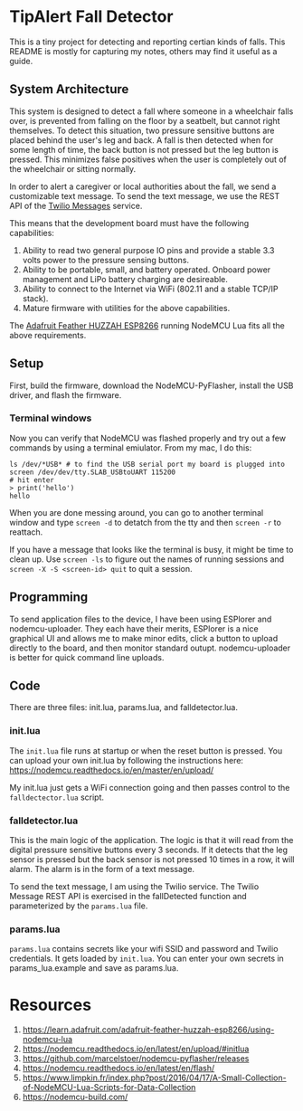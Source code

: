 # TipAlert Fall Detector

This is a tiny project for detecting and reporting certian kinds of falls. This README is mostly for capturing my notes, others may find it useful as a guide.

## System Architecture
This system is designed to detect a fall where someone in a wheelchair falls over, is prevented from falling on the floor by a seatbelt, but cannot right themselves. To detect this situation, two pressure sensitive buttons are placed behind the user's leg and back. A fall is then detected when for some length of time, the back button is not pressed but the leg button is pressed. This minimizes false positives when the user is completely out of the wheelchair or sitting normally.

In order to alert a caregiver or local authorities about the fall, we send a customizable text message. To send the text message, we use the REST API of the [Twilio Messages](https://www.twilio.com/docs/sms/send-messages) service. 

This means that the development board must have the following capabilities:

1. Ability to read two general purpose IO pins and provide a stable 3.3 volts power to the pressure sensing buttons.
2. Ability to be portable, small, and battery operated. Onboard power management and LiPo battery charging are desireable.
3. Ability to connect to the Internet via WiFi (802.11 and a stable TCP/IP stack).
4. Mature firmware with utilities for the above capabilities.

The [Adafruit Feather HUZZAH ESP8266](https://learn.adafruit.com/adafruit-feather-huzzah-esp8266/overview) running NodeMCU Lua fits all the above requirements.

## Setup
First, build the firmware, download the NodeMCU-PyFlasher, install the USB driver, and flash the firmware.

### Terminal windows
Now you can verify that NodeMCU was flashed properly and try out a few commands by using a terminal emiulator. From my mac, I do this:

    ls /dev/*USB* # to find the USB serial port my board is plugged into
    screen /dev/dev/tty.SLAB_USBtoUART 115200
    # hit enter
    > print('hello')
    hello

When you are done messing around, you can go to another terminal window and type `screen -d` to detatch from the tty and then `screen -r` to reattach.

If you have a message that looks like the terminal is busy, it might be time to clean up. Use `screen -ls` to figure out the names of running sessions and `screen -X -S <screen-id> quit` to quit a session.

## Programming
To send application files to the device, I have been using ESPlorer and nodemcu-uploader. They each have their merits, ESPlorer is a nice graphical UI and allows me to make minor edits, click a button to upload directly to the board, and then monitor standard outupt. nodemcu-uploader is better for quick command line uploads.

## Code
There are three files: init.lua, params.lua, and falldetector.lua.

### init.lua
The `init.lua` file runs at startup or when the reset button is pressed. You can upload your own init.lua by following the instructions here: https://nodemcu.readthedocs.io/en/master/en/upload/

My init.lua just gets a WiFi connection going and then passes control to the `falldectector.lua` script.

### falldetector.lua
This is the main logic of the application. The logic is that it will read from the digital
pressure sensitive buttons every 3 seconds. If it detects that the leg sensor is pressed but the back sensor is not pressed 10 times in a row, it will alarm. The alarm is in the form of a text message.

To send the text message, I am using the Twilio service. The Twilio Message REST API is exercised in the fallDetected function and parameterized by the `params.lua` file.

### params.lua
`params.lua` contains secrets like your wifi SSID and password and Twilio credentials. It gets loaded by `init.lua`. You can enter your own secrets in params_lua.example and save as params.lua.

Resources
=========

1. https://learn.adafruit.com/adafruit-feather-huzzah-esp8266/using-nodemcu-lua
2. https://nodemcu.readthedocs.io/en/latest/en/upload/#initlua
3. https://github.com/marcelstoer/nodemcu-pyflasher/releases
4. https://nodemcu.readthedocs.io/en/latest/en/flash/
5. https://www.limpkin.fr/index.php?post/2016/04/17/A-Small-Collection-of-NodeMCU-Lua-Scripts-for-Data-Collection
6. https://nodemcu-build.com/


